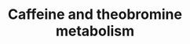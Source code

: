 ---
annotations:
- type: Pathway Ontology
  value: caffeine metabolic pathway
- type: Pathway Ontology
  value: xenobiotic metabolic pathway
authors:
- Egonw
- MaintBot
- DeSl
- Eweitz
- Marvin M2
description: 'Metabolism pathway of two compounds commonly found in human samples:
  caffeine and theobromine.'
last-edited: 2021-05-27
organisms:
- Homo sapiens
redirect_from:
- /index.php/Pathway:WP3633
- /instance/WP3633
schema-jsonld:
- '@context': https://schema.org/
  '@id': https://wikipathways.github.io/pathways/WP3633.html
  '@type': Dataset
  creator:
    '@type': Organization
    name: WikiPathways
  description: 'Metabolism pathway of two compounds commonly found in human samples:
    caffeine and theobromine.'
  keywords:
  - CYP1A2
  - 3,7-dimethyluric acid
  - XDH
  - caffeine
  - NAT2
  - Purine metabolism
  - 7-methyluric acid
  - theobromine
  - paraxanthine
  - 1-methylxanthine
  - 1,7-dimethyluric acid
  - 7-methylxanthine
  - 1-methyluric acid
  - Xanthine
  - AFMU
  - CYP2A6
  license: CC0
  name: Caffeine and theobromine metabolism
seo: CreativeWork
title: Caffeine and theobromine metabolism
wpid: WP3633
---